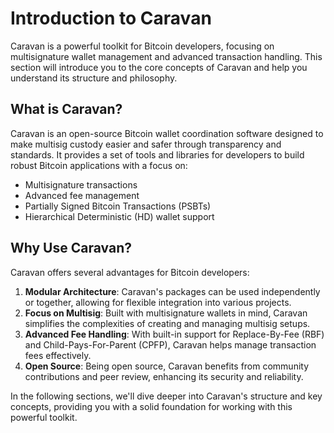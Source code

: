 # Introduction to Caravan

Caravan is a powerful toolkit for Bitcoin developers, focusing on multisignature wallet management and advanced transaction handling. This section will introduce you to the core concepts of Caravan and help you understand its structure and philosophy.

## What is Caravan?

Caravan is an open-source Bitcoin wallet coordination software designed to make multisig custody easier and safer through transparency and standards. It provides a set of tools and libraries for developers to build robust Bitcoin applications with a focus on:

- Multisignature transactions
- Advanced fee management
- Partially Signed Bitcoin Transactions (PSBTs)
- Hierarchical Deterministic (HD) wallet support

## Why Use Caravan?

Caravan offers several advantages for Bitcoin developers:

1. **Modular Architecture**: Caravan's packages can be used independently or together, allowing for flexible integration into various projects.
2. **Focus on Multisig**: Built with multisignature wallets in mind, Caravan simplifies the complexities of creating and managing multisig setups.
3. **Advanced Fee Handling**: With built-in support for Replace-By-Fee (RBF) and Child-Pays-For-Parent (CPFP), Caravan helps manage transaction fees effectively.
4. **Open Source**: Being open source, Caravan benefits from community contributions and peer review, enhancing its security and reliability.

In the following sections, we'll dive deeper into Caravan's structure and key concepts, providing you with a solid foundation for working with this powerful toolkit.

<CodeSandbox id="caravan-intro-example-xyz123" />
